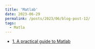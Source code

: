```yaml
---
title: 'Matlab'
date: 2023-06-29
permalink: /posts/2023/06/blog-post-12/
tags:
  - Matla
---
```

- [1. A practical guide to Matlab](https://www.overleaf.com/project/649d1787db43bee09bde4fb1)
